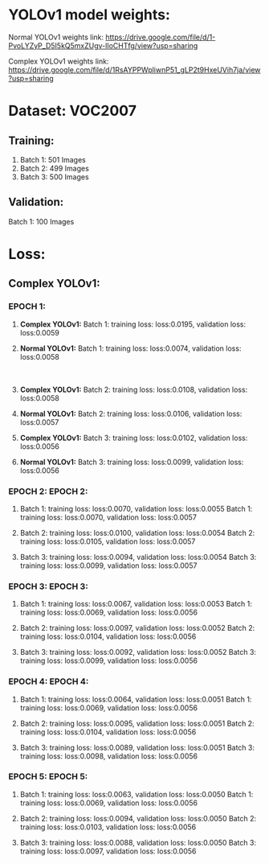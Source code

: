 # YOLOv1 model weights:

Normal YOLOv1 weights link: https://drive.google.com/file/d/1-PvoLYZyP_D5I5kQ5mxZUgv-lIoCHTfg/view?usp=sharing

Complex YOLOv1 weights link: https://drive.google.com/file/d/1RsAYPPWpliwnP51_gLP2t9HxeUVih7ja/view?usp=sharing


# Dataset: VOC2007

## Training:
1. Batch 1: 501 Images
2. Batch 2: 499 Images
3. Batch 3: 500 Images

## Validation:
Batch 1: 100 Images

# Loss:

## Complex YOLOv1:                                                                    

### EPOCH 1:                                                          

1. **Complex YOLOv1:** Batch 1: training loss: loss:0.0195, validation loss: loss:0.0059
2. **Normal YOLOv1:** Batch 1: training loss: loss:0.0074, validation loss: loss:0.0058 <br> <br> <br> 



3. **Complex YOLOv1:** Batch 2: training loss: loss:0.0108, validation loss: loss:0.0058
4. **Normal YOLOv1:** Batch 2: training loss: loss:0.0106, validation loss: loss:0.0057

5. **Complex YOLOv1:** Batch 3: training loss: loss:0.0102, validation loss: loss:0.0056
6. **Normal YOLOv1:** Batch 3: training loss: loss:0.0099, validation loss: loss:0.0056
   

### EPOCH 2:                                                                          EPOCH 2:

1. Batch 1: training loss: loss:0.0070, validation loss: loss:0.0055                  Batch 1: training loss: loss:0.0070, validation loss: loss:0.0057

2. Batch 2: training loss: loss:0.0100, validation loss: loss:0.0054                  Batch 2: training loss: loss:0.0105, validation loss: loss:0.0057

3. Batch 3: training loss: loss:0.0094, validation loss: loss:0.0054                  Batch 3: training loss: loss:0.0099, validation loss: loss:0.0057
   

### EPOCH 3:                                                                          EPOCH 3:

1. Batch 1: training loss: loss:0.0067, validation loss: loss:0.0053                  Batch 1: training loss: loss:0.0069, validation loss: loss:0.0056

2. Batch 2: training loss: loss:0.0097, validation loss: loss:0.0052                  Batch 2: training loss: loss:0.0104, validation loss: loss:0.0056

3. Batch 3: training loss: loss:0.0092, validation loss: loss:0.0052                  Batch 3: training loss: loss:0.0099, validation loss: loss:0.0056
   

### EPOCH 4:                                                                          EPOCH 4:

1. Batch 1: training loss: loss:0.0064, validation loss: loss:0.0051                  Batch 1: training loss: loss:0.0069, validation loss: loss:0.0056

2. Batch 2: training loss: loss:0.0095, validation loss: loss:0.0051                  Batch 2: training loss: loss:0.0104, validation loss: loss:0.0056

3. Batch 3: training loss: loss:0.0089, validation loss: loss:0.0051                  Batch 3: training loss: loss:0.0098, validation loss: loss:0.0056

   
### EPOCH 5:                                                                          EPOCH 5:

1. Batch 1: training loss: loss:0.0063, validation loss: loss:0.0050                  Batch 1: training loss: loss:0.0069, validation loss: loss:0.0056

2. Batch 2: training loss: loss:0.0094, validation loss: loss:0.0050                  Batch 2: training loss: loss:0.0103, validation loss: loss:0.0056

3. Batch 3: training loss: loss:0.0088, validation loss: loss:0.0050                  Batch 3: training loss: loss:0.0097, validation loss: loss:0.0056
